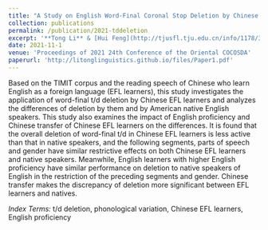 ```yaml
---
title: "A Study on English Word-Final Coronal Stop Deletion by Chinese EFL Learners"
collection: publications
permalink: /publication/2021-tddeletion
excerpt: '**Tong Li** & [Hui Feng](http://tjusfl.tju.edu.cn/info/1178/3038.htm).'
date: 2021-11-1
venue: 'Proceedings of 2021 24th Conference of the Oriental COCOSDA'
paperurl: 'http://litonglinguistics.github.io/files/Paper1.pdf'
---
```


Based on the TIMIT corpus and the reading speech of Chinese who learn English as a foreign language (EFL learners), this study investigates the application of word-final t/d deletion by Chinese EFL learners and analyzes the differences of deletion by them and by American native English speakers. This study also examines the impact of English proficiency and Chinese transfer of Chinese EFL learners on the differences. It is found that the overall deletion of word-final t/d in Chinese EFL learners is less active than that in native speakers, and the following segments, parts of speech and gender have similar restrictive effects on both Chinese EFL learners and native speakers. Meanwhile, English learners with higher English proficiency have similar performance on deletion to native speakers of English in the restriction of the preceding segments and gender. Chinese transfer makes the discrepancy of deletion more significant between EFL learners and natives.

*Index Terms:* t/d deletion, phonological variation, Chinese EFL learners, English proficiency
